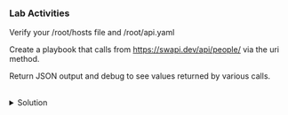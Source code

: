 ### Lab Activities
Verify your /root/hosts file and /root/api.yaml

Create a playbook that calls from https://swapi.dev/api/people/ via the uri method.

Return JSON output and debug to see values returned by various calls.

<br>
<details>
<summary>Solution</summary>

```plain
cat /root/hosts
```{{exec}}

```plain
cat /root/api.yaml
```{{exec}}

Run the Playbook to see the output
```plain
ansible-playbook api.yaml
```{{exec}}

Edit the playbook to give you just the information on the first entry.
Uncomment these lines
```
    #- name: Debug variables to view contents
    #  debug:
    #    var: swapi.json.results[0]
```

Rerun the Playbook to see the new output
```plain
ansible-playbook api.yaml
```{{exec}}


</details>